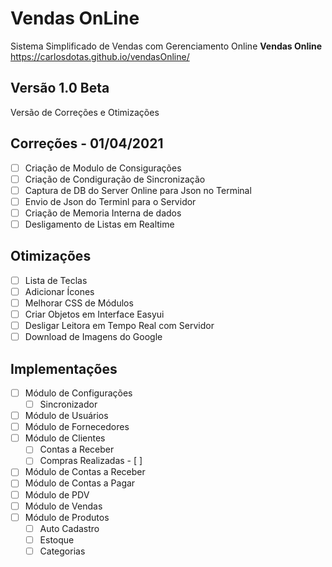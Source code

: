 # Vendas OnLine

Sistema Simplificado de Vendas com Gerenciamento Online **Vendas Online**
https://carlosdotas.github.io/vendasOnline/

## Versão 1.0 Beta 
Versão de Correções e Otimizações
## Correções - 01/04/2021 
 - [ ] Criação de Modulo de Consigurações 
 - [ ] Criação de Condiguração de Sincronização
 - [ ] Captura de DB do Server Online para Json no Terminal
 - [ ] Envio de Json do Terminl para o Servidor
 - [ ] Criação de Memoria Interna de dados
 - [ ] Desligamento de Listas em Realtime

## Otimizações
 - [ ] Lista de Teclas
 - [ ] Adicionar Ícones
 - [ ] Melhorar CSS de Módulos
 - [ ] Criar Objetos em Interface Easyui
 - [ ] Desligar Leitora em Tempo Real com Servidor
 - [ ] Download de Imagens do Google
 
## Implementações
 - [ ] Módulo de Configurações
 	 - [ ] Sincronizador
 - [ ] Módulo de Usuários
 - [ ] Módulo  de Fornecedores
 - [ ] Módulo de Clientes
	 - [ ] Contas a Receber
	 - [ ] Compras Realizadas - [ ] 
 - [ ] Módulo  de Contas a Receber
 - [ ] Módulo de Contas a Pagar
 - [ ] Módulo de PDV
 - [ ] Módulo de Vendas
 - [ ] Módulo de Produtos
	 - [ ] Auto Cadastro
	 - [ ] Estoque
	 - [ ] Categorias

```